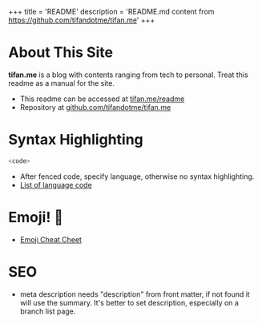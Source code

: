 +++
title = 'README'
description = 'README.md content from https://github.com/tifandotme/tifan.me'
+++

# About This Site

**tifan.me** is a blog with contents ranging from tech to personal. Treat this readme as a manual for the site.

- This readme can be accessed at [tifan.me/readme](https://tifan.me/readme)
- Repository at [github.com/tifandotme/tifan.me](https://github.com/tifandotme/tifan.me)

# Syntax Highlighting

```go
<code>
```

- After fenced code, specify language, otherwise no syntax highlighting.
- [List of language code](https://gohugo.io/content-management/syntax-highlighting/#list-of-chroma-highlighting-languages)

# Emoji! :beer:

- [Emoji Cheat Cheet](https://www.webfx.com/tools/emoji-cheat-sheet/)

# SEO

- meta description needs "description" from front matter, if not found it will use the summary. It's better to set description, especially on a branch list page. 